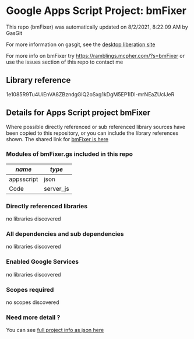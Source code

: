 # Google Apps Script Project: bmFixer
This repo (bmFixer) was automatically updated on 8/2/2021, 8:22:09 AM by GasGit

For more information on gasgit, see the [desktop liberation site](https://ramblings.mcpher.com/drive-sdk-and-github/migrategasgit/ "desktop liberation")

For more info on bmFixer try https://ramblings.mcpher.com/?s=bmFixer or use the issues section of this repo to contact me
## Library reference
1e1085R9Tu4UiEnVA8ZBzndgGlQ2oSxg1kDgM5EP1lDl-mrNEaZUclJeR


## Details for Apps Script project bmFixer
Where possible directly referenced or sub referenced library sources have been copied to this repository, or you can include the library references shown. 
The shared link for [bmFixer is here](https://script.google.com/d/1e1085R9Tu4UiEnVA8ZBzndgGlQ2oSxg1kDgM5EP1lDl-mrNEaZUclJeR/edit?usp=sharing "open in the GAS IDE")

### Modules of bmFixer.gs included in this repo
*name*|*type*
--- | --- 
appsscript| json
Code| server_js
### Directly referenced libraries
no libraries discovered
### All dependencies and sub dependencies
no libraries discovered
### Enabled Google Services
no libraries discovered
### Scopes required
no scopes discovered
### Need more detail ?
You can see [full project info as json here](info.json)
